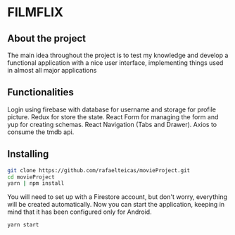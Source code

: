 # FILMFLIX
## About the project
The main idea throughout the project is to test my knowledge and develop a functional application with a nice user interface, implementing things used in almost all major applications
## Functionalities
Login using firebase with database for username and storage for profile picture.
Redux for store the state.
React Form for managing the form and yup for creating schemas.
React Navigation (Tabs and Drawer).
Axios to consume the tmdb api.
## Installing
```bash
git clone https://github.com/rafaelteicas/movieProject.git
cd movieProject
yarn | npm install
```
You will need to set up with a Firestore account, but don't worry, everything will be created automatically.
Now you can start the application, keeping in mind that it has been configured only for Android.

```bash
yarn start 
```
